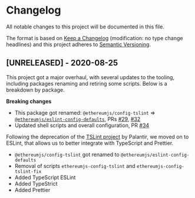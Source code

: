 # Changelog

All notable changes to this project will be documented in this file.

The format is based on [Keep a Changelog](http://keepachangelog.com/en/1.0.0/)
(modification: no type change headlines) and this project adheres to
[Semantic Versioning](http://semver.org/spec/v2.0.0.html).

## [UNRELEASED] - 2020-08-25

This project got a major overhaul, with several updates to the tooling, including packages renaming and retiring some scripts. Below is a breakdown by package.

**Breaking changes**

- This package got renamed: `@ethereumjs/config-tslint` => [`@ethereumjs/eslint-config-defaults`](https://github.com/ethereumjs/ethereumjs-config/tree/master/packages/lint), PRs [#29](https://github.com/ethereumjs/ethereumjs-config/pull/29), [#32](https://github.com/ethereumjs/ethereumjs-config/pull/32)
- Updated shell scripts and overall configuration, PR [#34](https://github.com/ethereumjs/ethereumjs-config/pull/34)

Following the deprecation of the [TSLint project](https://palantir.github.io/tslint/) by Palantir, we moved on to ESLint, that allows us to better integrate with TypeScript and Prettier.
- `@ethereumjs/config-tslint` got renamed to `@ethereumjs/eslint-config-defaults`
- Removal of scripts `ethereumjs-config-tslint` and `ethereumjs-config-tslint-fix`
- Added TypeScript ESLint
- Added TypeStrict
- Added Prettier

[2.0.0]: https://github.com/ethereumjs/ethereumjs-vm/compare/%40ethereumjs%2Fconfig%401.1.1...%40ethereumjs%2Fconfig%402.0.0

